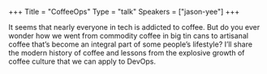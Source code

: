 +++
Title = "CoffeeOps"
Type = "talk"
Speakers = ["jason-yee"]
+++

It seems that nearly everyone in tech is addicted to coffee. But do you ever wonder how we went from commodity coffee in big tin cans to artisanal coffee that’s become an integral part of some people’s lifestyle? I’ll share the modern history of coffee and lessons from the explosive growth of coffee culture that we can apply to DevOps.
